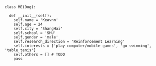 ```python3
class ME(Dog):

  def __init__(self):
    self.name = 'Keavnn'
    self.age = 24
    self.city = 'ShangHai'
    self.school = 'SHU'
    self.gender = 'male'
    self.research_direction = 'Reinforcement Learning'
    self.interests = ['play computer/mobile games', 'go swimming', 'table tenis']
    self.others = [] # TODO
    pass
```

<!--
**StepNeverStop/StepNeverStop** is a ✨ _special_ ✨ repository because its `README.md` (this file) appears on your GitHub profile.

Here are some ideas to get you started:

- 🔭 I’m currently working on ...
- 🌱 I’m currently learning ...
- 👯 I’m looking to collaborate on ...
- 🤔 I’m looking for help with ...
- 💬 Ask me about ...
- 📫 How to reach me: ...
- 😄 Pronouns: ...
- ⚡ Fun fact: ...
-->
